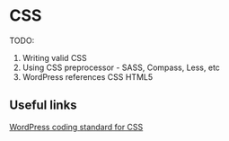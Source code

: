# CSS

TODO:
1. Writing valid CSS
2. Using CSS preprocessor - SASS, Compass, Less, etc
3. WordPress references CSS HTML5


## Useful links

[WordPress coding standard for CSS](https://make.wordpress.org/core/handbook/coding-standards/css/)


